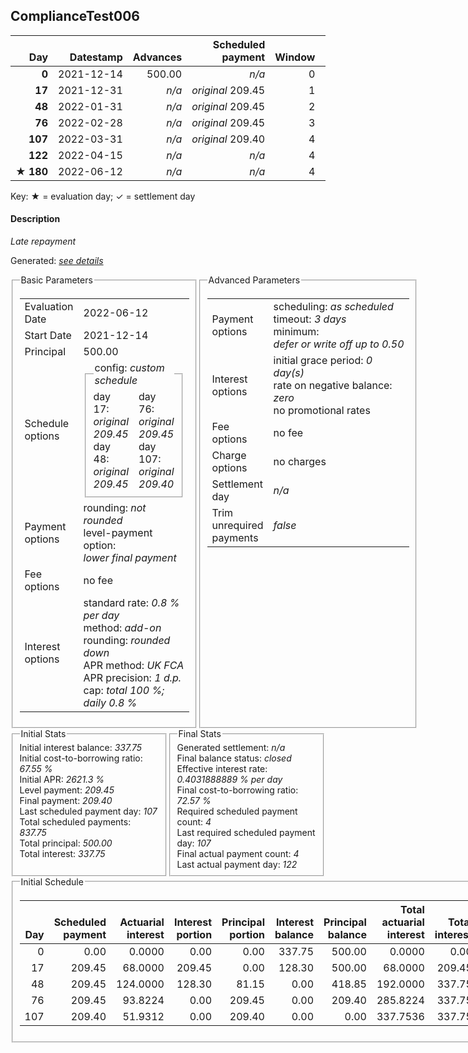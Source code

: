 <h2>ComplianceTest006</h2>
<table>
    <thead style="vertical-align: bottom;">
        <th class="ci00" style="text-align: right;">Day</th>
        <th class="ci01" style="text-align: right;">Datestamp</th>
        <th class="ci02" style="text-align: right;">Advances</th>
        <th class="ci03" style="text-align: right;">Scheduled payment</th>
        <th class="ci04" style="text-align: right;">Window</th>
        <th class="ci05" style="text-align: right;">Payment due</th>
        <th class="ci06" style="text-align: right;">Actual payments</th>
        <th class="ci07" style="text-align: right;">Paid by</th>
        <th class="ci08" style="text-align: right;">Net effect</th>
        <th class="ci09" style="text-align: right;">Payment status</th>
        <th class="ci10" style="text-align: right;">Balance status</th>
        <th class="ci11" style="text-align: right;">Actuarial interest</th>
        <th class="ci12" style="text-align: right;">New interest</th>
        <th class="ci13" style="text-align: right;">Interest portion</th>
        <th class="ci14" style="text-align: right;">Principal portion</th>
        <th class="ci15" style="text-align: right;">Interest balance</th>
        <th class="ci16" style="text-align: right;">Principal balance</th>
        <th class="ci17" style="text-align: right;">Settlement figure</th>
    </thead>
    <tr style="text-align: right;">
        <td class="ci00"><b>0</b></td>
        <td class="ci01" style="white-space: nowrap;">2021-12-14</td>
        <td class="ci02">500.00</td>
        <td class="ci03" style="white-space: nowrap;"><i>n/a<i></td>
        <td class="ci04">0</td>
        <td class="ci05">0.00</td>
        <td class="ci06"><i>n/a</i></td>
        <td class="ci07"><i>n/a</i></td>
        <td class="ci08">0.00</td>
        <td class="ci09"><i>none&nbsp;scheduled</i></td>
        <td class="ci10">open</td>
        <td class="ci11">0.0000</td>
        <td class="ci12">0.0000</td>
        <td class="ci13">0.00</td>
        <td class="ci14">0.00</td>
        <td class="ci15">337.7500</td>
        <td class="ci16">500.00</td>
        <td class="ci17">500.00</td>
    </tr>
    <tr style="text-align: right;">
        <td class="ci00"><b>17</b></td>
        <td class="ci01" style="white-space: nowrap;">2021-12-31</td>
        <td class="ci02"><i>n/a</i></td>
        <td class="ci03" style="white-space: nowrap;"><i>original</i> 209.45</td>
        <td class="ci04">1</td>
        <td class="ci05">209.45</td>
        <td class="ci06"><b>0</b>&nbsp;<i>confirmed</i>&nbsp;209.45</td>
        <td class="ci07"><b>17#0</b>&nbsp;209.45</td>
        <td class="ci08">209.45</td>
        <td class="ci09"><i>payment&nbsp;made</i></td>
        <td class="ci10">open</td>
        <td class="ci11">68.0000</td>
        <td class="ci12">0.0000</td>
        <td class="ci13">209.45</td>
        <td class="ci14">0.00</td>
        <td class="ci15">128.3000</td>
        <td class="ci16">500.00</td>
        <td class="ci17">358.55</td>
    </tr>
    <tr style="text-align: right;">
        <td class="ci00"><b>48</b></td>
        <td class="ci01" style="white-space: nowrap;">2022-01-31</td>
        <td class="ci02"><i>n/a</i></td>
        <td class="ci03" style="white-space: nowrap;"><i>original</i> 209.45</td>
        <td class="ci04">2</td>
        <td class="ci05">209.45</td>
        <td class="ci06"><b>0</b>&nbsp;<i>confirmed</i>&nbsp;209.45</td>
        <td class="ci07"><b>48#0</b>&nbsp;209.45</td>
        <td class="ci08">209.45</td>
        <td class="ci09"><i>payment&nbsp;made</i></td>
        <td class="ci10">open</td>
        <td class="ci11">124.0000</td>
        <td class="ci12">0.0000</td>
        <td class="ci13">128.30</td>
        <td class="ci14">81.15</td>
        <td class="ci15">0.0000</td>
        <td class="ci16">418.85</td>
        <td class="ci17">273.10</td>
    </tr>
    <tr style="text-align: right;">
        <td class="ci00"><b>76</b></td>
        <td class="ci01" style="white-space: nowrap;">2022-02-28</td>
        <td class="ci02"><i>n/a</i></td>
        <td class="ci03" style="white-space: nowrap;"><i>original</i> 209.45</td>
        <td class="ci04">3</td>
        <td class="ci05">209.45</td>
        <td class="ci06"><b>0</b>&nbsp;<i>confirmed</i>&nbsp;209.45</td>
        <td class="ci07"><b>76#0</b>&nbsp;209.45</td>
        <td class="ci08">209.45</td>
        <td class="ci09"><i>payment&nbsp;made</i></td>
        <td class="ci10">open</td>
        <td class="ci11">93.8224</td>
        <td class="ci12">0.0000</td>
        <td class="ci13">0.00</td>
        <td class="ci14">209.45</td>
        <td class="ci15">0.0000</td>
        <td class="ci16">209.40</td>
        <td class="ci17">157.47</td>
    </tr>
    <tr style="text-align: right;">
        <td class="ci00"><b>107</b></td>
        <td class="ci01" style="white-space: nowrap;">2022-03-31</td>
        <td class="ci02"><i>n/a</i></td>
        <td class="ci03" style="white-space: nowrap;"><i>original</i> 209.40</td>
        <td class="ci04">4</td>
        <td class="ci05">209.40</td>
        <td class="ci06"><i>n/a</i></td>
        <td class="ci07"><b>122#0</b>&nbsp;25.12</td>
        <td class="ci08">0.00</td>
        <td class="ci09"><i>missed&nbsp;payment</i></td>
        <td class="ci10">open</td>
        <td class="ci11">51.9312</td>
        <td class="ci12">0.0036</td>
        <td class="ci13">0.00</td>
        <td class="ci14">0.00</td>
        <td class="ci15">0.0000</td>
        <td class="ci16">209.40</td>
        <td class="ci17">209.40</td>
    </tr>
    <tr style="text-align: right;">
        <td class="ci00"><b>122</b></td>
        <td class="ci01" style="white-space: nowrap;">2022-04-15</td>
        <td class="ci02"><i>n/a</i></td>
        <td class="ci03" style="white-space: nowrap;"><i>n/a<i></td>
        <td class="ci04">4</td>
        <td class="ci05">0.00</td>
        <td class="ci06"><b>0</b>&nbsp;<i>confirmed</i>&nbsp;234.52</td>
        <td class="ci07"><i>n/a</i></td>
        <td class="ci08">234.52</td>
        <td class="ci09"><i>extra&nbsp;payment</i></td>
        <td class="ci10">closed</td>
        <td class="ci11">25.1280</td>
        <td class="ci12">25.1280</td>
        <td class="ci13">25.12</td>
        <td class="ci14">209.40</td>
        <td class="ci15">0.0000</td>
        <td class="ci16">0.00</td>
        <td class="ci17">0.00</td>
    </tr>
    <tr style="text-align: right;">
        <td class="ci00">&#x2605;&nbsp;<b>180</b></td>
        <td class="ci01" style="white-space: nowrap;">2022-06-12</td>
        <td class="ci02"><i>n/a</i></td>
        <td class="ci03" style="white-space: nowrap;"><i>n/a<i></td>
        <td class="ci04">4</td>
        <td class="ci05">0.00</td>
        <td class="ci06"><i>n/a</i></td>
        <td class="ci07"><i>n/a</i></td>
        <td class="ci08">0.00</td>
        <td class="ci09"><i>information&nbsp;only</i></td>
        <td class="ci10">closed</td>
        <td class="ci11">0.0000</td>
        <td class="ci12">0.0000</td>
        <td class="ci13">0.00</td>
        <td class="ci14">0.00</td>
        <td class="ci15">0.0000</td>
        <td class="ci16">0.00</td>
        <td class="ci17">0.00</td>
    </tr>
</table><p>Key: &#x2605; = evaluation day; &#x2713; = settlement day</p>
<h4>Description</h4>
<p><i>Late repayment</i></p>
<p>Generated: <i><a href="../GeneratedDate.html">see details</a></i></p>
<div style="display:flex;">

<fieldset style="flex: 1; display: flex; flex-direction: column;"><legend>Basic Parameters</legend>
<table>
    <tr>
        <td>Evaluation Date</td>
        <td>2022-06-12</td>
    </tr>
    <tr>
        <td>Start Date</td>
        <td>2021-12-14</td>
    </tr>
    <tr>
        <td>Principal</td>
        <td>500.00</td>
    </tr>
    <tr>
        <td>Schedule options</td>
        <td>
            <fieldset>
                <legend>config: <i>custom schedule</i></legend>
                <div style="column-count: 2;">
                <div>day 17: <i><i>original</i> 209.45</i></div>
                <div>day 48: <i><i>original</i> 209.45</i></div>
                <div>day 76: <i><i>original</i> 209.45</i></div>
                <div>day 107: <i><i>original</i> 209.40</i></div></div>
            </fieldset>
        </td>
    </tr>
    <tr>
        <td>Payment options</td>
        <td>
            <div>
                <div>rounding: <i>not rounded</i></div>
                <div>level-payment option: <i>lower&nbsp;final&nbsp;payment</i></div>
            </div>
        </td>
    </tr>
    <tr>
        <td>Fee options</td>
        <td>no fee
        </td>
    </tr>
    <tr>
        <td>Interest options</td>
        <td>
            <div>
                <div>standard rate: <i>0.8 % per day</i></div>
                <div>method: <i>add-on</i></div>
                <div>rounding: <i>rounded down</i></div>
                <div>APR method: <i>UK FCA</i></div>
                <div>APR precision: <i>1 d.p.</i></div>
                <div>cap: <i>total 100 %; daily 0.8 %</div>
            </div>
        </td>
    </tr>
</table></fieldset>

<fieldset style="flex: 1; display: flex; flex-direction: column;"><legend>Advanced Parameters</legend>
<table>
    <tr>
        <td>Payment options</td>
        <td>
                <div>
                    <div>scheduling: <i>as scheduled</i></div>
                    <div>timeout: <i>3 days</i></div>
                    <div>minimum: <i>defer&nbsp;or&nbsp;write&nbsp;off&nbsp;up&nbsp;to&nbsp;0.50</i></div>
                </div>
        </td>
    </tr>
    <tr>
        <td>Interest options</td>
        <td>
            <div>
                <div>initial grace period: <i>0 day(s)</i></div>
                <div>rate on negative balance: <i>zero</i></div>
                <div>no promotional rates</div>
            </div>
        </td>
    </tr>
    <tr>
        <td>Fee options</td>
        <td>no fee
        </td>
    </tr>
    <tr>
        <td>Charge options</td>
        <td>no charges
        </td>
    </tr>
    <tr>
        <td>Settlement day</td><td><i><i>n/a</i></i></td>
    </tr>
    <tr>
        <td>Trim unrequired payments</td><td><i>false</i></td>
    </tr>
</table></fieldset>
</div>
<div style="display:flex;">


<fieldset style="flex: 1; display: flex; flex-direction: column;"><legend>Initial Stats</legend>
<div>
    <div>Initial interest balance: <i>337.75</i></div>
    <div>Initial cost-to-borrowing ratio: <i>67.55 %</i></div>
    <div>Initial APR: <i>2621.3 %</i></div>
    <div>Level payment: <i>209.45</i></div>
    <div>Final payment: <i>209.40</i></div>
    <div>Last scheduled payment day: <i>107</i></div>
    <div>Total scheduled payments: <i>837.75</i></div>
    <div>Total principal: <i>500.00</i></div>
    <div>Total interest: <i>337.75</i></div>
</div></fieldset>

<fieldset style="flex: 1; display: flex; flex-direction: column;"><legend>Final Stats</legend>
<div>
    <div>Generated settlement: <i><i>n/a</i></i></div>
    <div>Final balance status: <i>closed</i></div>
    <div>Effective interest rate: <i>0.4031888889 % per day</i></div>
    <div>Final cost-to-borrowing ratio: <i>72.57 %</i></div>
    <div>Required scheduled payment count: <i>4</i></div>
    <div>Last required scheduled payment day: <i>107</i></div>
    <div>Final actual payment count: <i>4</i></div>
    <div>Last actual payment day: <i>122</i></div>
</div>
</fieldset>
</div>
<fieldset><legend>Initial Schedule</legend>
<table>
    <thead style="vertical-align: bottom;">
        <th style="text-align: right;">Day</th>
        <th style="text-align: right;">Scheduled payment</th>
        <th style="text-align: right;">Actuarial interest</th>
        <th style="text-align: right;">Interest portion</th>
        <th style="text-align: right;">Principal portion</th>
        <th style="text-align: right;">Interest balance</th>
        <th style="text-align: right;">Principal balance</th>
        <th style="text-align: right;">Total actuarial interest</th>
        <th style="text-align: right;">Total interest</th>
        <th style="text-align: right;">Total principal</th>
    </thead>
    <tr style="text-align: right;">
        <td class="ci00">0</td>
        <td class="ci01" style="white-space: nowrap;">0.00</td>
        <td class="ci02">0.0000</td>
        <td class="ci03">0.00</td>
        <td class="ci04">0.00</td>
        <td class="ci05">337.75</td>
        <td class="ci06">500.00</td>
        <td class="ci07">0.0000</td>
        <td class="ci08">0.00</td>
        <td class="ci09">0.00</td>
    </tr>
    <tr style="text-align: right;">
        <td class="ci00">17</td>
        <td class="ci01" style="white-space: nowrap;">209.45</td>
        <td class="ci02">68.0000</td>
        <td class="ci03">209.45</td>
        <td class="ci04">0.00</td>
        <td class="ci05">128.30</td>
        <td class="ci06">500.00</td>
        <td class="ci07">68.0000</td>
        <td class="ci08">209.45</td>
        <td class="ci09">0.00</td>
    </tr>
    <tr style="text-align: right;">
        <td class="ci00">48</td>
        <td class="ci01" style="white-space: nowrap;">209.45</td>
        <td class="ci02">124.0000</td>
        <td class="ci03">128.30</td>
        <td class="ci04">81.15</td>
        <td class="ci05">0.00</td>
        <td class="ci06">418.85</td>
        <td class="ci07">192.0000</td>
        <td class="ci08">337.75</td>
        <td class="ci09">81.15</td>
    </tr>
    <tr style="text-align: right;">
        <td class="ci00">76</td>
        <td class="ci01" style="white-space: nowrap;">209.45</td>
        <td class="ci02">93.8224</td>
        <td class="ci03">0.00</td>
        <td class="ci04">209.45</td>
        <td class="ci05">0.00</td>
        <td class="ci06">209.40</td>
        <td class="ci07">285.8224</td>
        <td class="ci08">337.75</td>
        <td class="ci09">290.60</td>
    </tr>
    <tr style="text-align: right;">
        <td class="ci00">107</td>
        <td class="ci01" style="white-space: nowrap;">209.40</td>
        <td class="ci02">51.9312</td>
        <td class="ci03">0.00</td>
        <td class="ci04">209.40</td>
        <td class="ci05">0.00</td>
        <td class="ci06">0.00</td>
        <td class="ci07">337.7536</td>
        <td class="ci08">337.75</td>
        <td class="ci09">500.00</td>
    </tr>
</table></fieldset>
